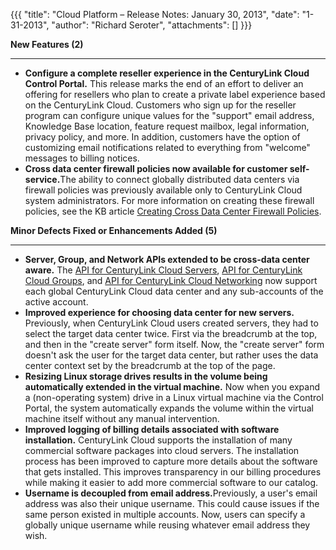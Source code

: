 {{{
  "title": "Cloud Platform – Release Notes: January 30, 2013",
  "date": "1-31-2013",
  "author": "Richard Seroter",
  "attachments": []
}}}

<p><strong>New Features (2)</strong>
</p>
<hr />
<ul>
  <li><strong>Configure a complete reseller experience in the CenturyLink Cloud Control Portal.</strong> This release marks the end of an effort to deliver an offering for resellers who plan to create a private label experience based on the CenturyLink Cloud. Customers who
    sign up for the reseller program can configure unique values for the "support" email address, Knowledge Base location, feature request mailbox, legal information, privacy policy, and more. In addition, customers have the option of customizing email
    notifications related to everything from "welcome" messages to billing notices.</li>
  <li><strong>Cross data center firewall policies now available for customer self-service.</strong>The ability to connect globally distributed data centers via firewall policies was previously available only to CenturyLink Cloud system administrators. For more information
    on creating these firewall policies, see the KB article <a href="../../Network/creating-cross-data-center-firewall-policies.md">Creating Cross Data Center Firewall Policies</a>.</li>
</ul>
<p></p>
<p><strong>Minor Defects Fixed or Enhancements Added (5)</strong>
</p>
<hr />
<ul>
  <li><strong>Server, Group, and Network APIs extended to be cross-data center aware.</strong> The <a href="//www.ctl.io/api-docs/v2#servers">API for CenturyLink Cloud Servers</a>, <a href="//www.ctl.io/api-docs/v2#groups">API for CenturyLink Cloud Groups</a>,
    and <a href="//www.ctl.io/api-docs/v2#networks">API for CenturyLink Cloud Networking</a> now support each global CenturyLink Cloud data center and any sub-accounts of the active account.</li>
  <li><strong>Improved experience for choosing data center for new servers.</strong> Previously, when CenturyLink Cloud users created servers, they had to select the target data center twice. First via the breadcrumb at the top, and then in the "create server" form
    itself. Now, the "create server" form doesn't ask the user for the target data center, but rather uses the data center context set by the breadcrumb at the top of the page.</li>
  <li><strong>Resizing Linux storage drives results in the volume being automatically extended in the virtual machine.</strong> Now when you expand a (non-operating system) drive in a Linux virtual machine via the Control Portal, the system automatically
    expands the volume within the virtual machine itself without any manual intervention.</li>
  <li><strong>Improved logging of billing details associated with software installation.</strong> CenturyLink Cloud supports the installation of many commercial software packages into cloud servers. The installation process has been improved to capture more details
    about the software that gets installed. This improves transparency in our billing procedures while making it easier to add more commercial software to our catalog.</li>
  <li><strong>Username is decoupled from email address.</strong>Previously, a user's email address was also their unique username. This could cause issues if the same person existed in multiple accounts. Now, users can specify a globally unique username while
    reusing whatever email address they wish.</li>
</ul>
